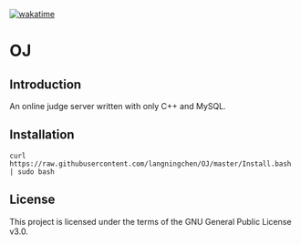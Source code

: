 [![wakatime](https://wakatime.com/badge/github/langningchen/OJ.svg)](https://wakatime.com/badge/github/langningchen/OJ)

# OJ

## Introduction

An online judge server written with only C++ and MySQL.

## Installation

`curl https://raw.githubusercontent.com/langningchen/OJ/master/Install.bash | sudo bash`

## License

This project is licensed under the terms of the GNU General Public License v3.0.
